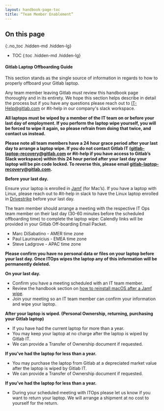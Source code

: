 ```yaml
---
layout: handbook-page-toc
title: “Team Member Enablement”
---
```

## On this page
{:.no_toc .hidden-md .hidden-lg}
- TOC
{:toc .hidden-md .hidden-lg}

#### Gitlab Laptop Offboarding Guide


This section stands as the single source of information in regards to how to properly offboard your Gitlab laptop. 

Any team member leaving Gitlab must review this handbook page thoroughly and in its entirety. We hope this section helps describe in detail the process but if you have any questions please reach out to IT-Help@gitlab.com or #it-help in our company's slack workspace. 

**All laptops must be wiped by a member of the IT team on or before your last day of employment. If you perform the laptop wipe yourself, you will be forced to wipe it again, so please refrain from doing that twice, and contact us instead.**

**Please note all team members have a 24 hour grace period after your last day to arrange a laptop wipe. If you do not contact Gitlab IT (gitlab-laptop-recovery@gitlab.com or #it-help if you have access to Gitlab’s Slack workspace) within this 24 hour period after your last day your laptop will be pin code locked. To reverse this, please email gitlab-laptop-recovery@gitlab.com.**


**Before your last day.**

Ensure your laptop is enrolled in [Jamf](https://about.gitlab.com/handbook/business-technology/team-member-enablement/onboarding-access-requests/endpoint-management/jamf/#enrolling-in-jamf) (for Mac’s). If you have a laptop with Linux, please reach out to #it-help in slack to have the Linux laptop enrolled in [Drivestrike](https://about.gitlab.com/handbook/business-technology/team-member-enablement/onboarding-access-requests/#fleet-intelligence--remote-lockwipe) before your last day.

The team member should arrange a meeting with the respective IT Ops team member on their last day (30-60 minutes before the scheduled offboarding time) to complete the laptop wipe: Calendly links will be provided in your Gitlab Off-boarding Email Packet. 
- Marc DiSabatino - AMER time zone
- Paul Laurinavicius - EMEA time zone
- Steve Ladgrove - APAC time zone
 
**Please confirm you have no personal data or files on your laptop before your last day. Once ITOps wipes the laptop any of this information will be permanently deleted.** 
 
**On your last day.** 
- Confirm you have a meeting scheduled with an IT team member. 
- Review the handbook section on [how to reinstall macOS after a Jamf wipe](https://about.gitlab.com/handbook/business-technology/team-member-enablement/self-help-troubleshooting/#reinstalling-mac-os-after-a-jamf-wipe).
- Join your meeting so an IT team member can confirm your information and wipe your laptop. 

 
 
**After your laptop is wiped. (Personal Ownership, returning, purchasing your Gitlab laptop)**
- If you have had the current laptop for more than a year. 
- You may keep your laptop at no charge after the laptop is wiped by Gitlab IT. 
- We can provide a Transfer of Ownership document if requested.
 
 
**If you’ve had the laptop for less than a year.**
- You may purchase the laptop from Gitlab at a depreciated market value after the laptop is wiped by Gitlab IT.
- We can provide a Transfer of Ownership document if requested. 
 
**If you’ve had the laptop for less than a year.**
- During your scheduled meeting with ITOps please let us know if you want to return your laptop. We will arrange a shipment at no cost to yourself for the return. 
